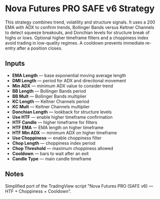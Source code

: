 # Nova Futures PRO SAFE v6 Strategy

This strategy combines trend, volatility and structure signals. It uses a 200 EMA with ADX to confirm trends, Bollinger Bands versus Keltner Channels to detect squeeze breakouts, and Donchian levels for structure break of highs or lows. Optional higher timeframe filters and a choppiness index avoid trading in low-quality regimes. A cooldown prevents immediate re-entry after a position closes.

## Inputs
- **EMA Length** — base exponential moving average length
- **DMI Length** — period for ADX and directional movement
- **Min ADX** — minimum ADX value to consider trend
- **BB Length** — Bollinger Bands period
- **BB Mult** — Bollinger Bands multiplier
- **KC Length** — Keltner Channels period
- **KC Mult** — Keltner Channels multiplier
- **Donchian Length** — lookback for structure levels
- **Use HTF** — enable higher timeframe confirmation
- **HTF Candle** — higher timeframe for filters
- **HTF EMA** — EMA length on higher timeframe
- **HTF Min ADX** — minimum ADX on higher timeframe
- **Use Choppiness** — enable choppiness filter
- **Chop Length** — choppiness index period
- **Chop Threshold** — maximum choppiness allowed
- **Cooldown** — bars to wait after an exit
- **Candle Type** — main candle timeframe

## Notes
Simplified port of the TradingView script "Nova Futures PRO (SAFE v6) — HTF + Choppiness + Cooldown".
